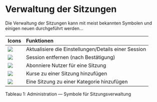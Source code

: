 # Verwaltung der Sitzungen

Die Verwaltung der Sitzungen kann mit meist bekannten Symbolen und einigen neuen durchgeführt werden...

| Icons | Funktionen |
| :--- | :--- |
| ![](../../.gitbook/assets/images76%20%283%29.png) | Aktualisiere die Einstellungen/Details einer Session |
| ![](../../.gitbook/assets/images77%20%283%29.png) | Session entfernen \(nach Bestätigung\) |
| ![](../../.gitbook/assets/images73%20%287%29.png) | Abonniere Nutzer für eine Sitzung |
| ![](../../.gitbook/assets/images74%20%284%29.png) | Kurse zu einer Sitzung hinzufügen |
| ![](../../.gitbook/assets/images79%20%284%29.png) | Eine Sitzung zu einer Kategorie hinzufügen |

Tableau 1: Administration — Symbole für Sitzungsverwaltung
